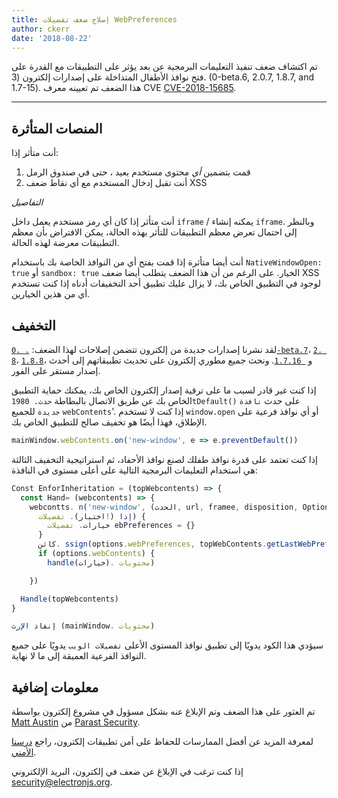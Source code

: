 ```yaml
---
title: إصلاح ضعف تفضيلات WebPreferences
author: ckerr
date: '2018-08-22'
---
```


تم اكتشاف ضعف تنفيذ التعليمات البرمجية عن بعد يؤثر على التطبيقات مع القدرة على فتح نوافذ الأطفال المتداخلة على إصدارات إلكترون (3. (0-beta.6, 2.0.7, 1.8.7, and 1.7-15). هذا الضعف تم تعيينه معرف CVE [CVE-2018-15685](https://cve.mitre.org/cgi-bin/cvename.cgi?name=CVE-2018-15685).

---

## المنصات المتأثرة

أنت متأثر إذا:

1. قمت بتضمين _أي_ محتوى مستخدم بعيد ، حتى في صندوق الرمل
2. أنت تقبل إدخال المستخدم مع أي نقاط ضعف XSS

_التفاصيل_

أنت متأثر إذا كان أي رمز مستخدم يعمل داخل `iframe` / يمكنه إنشاء `iframe`. وبالنظر إلى احتمال تعرض معظم التطبيقات للتأثر بهذه الحالة، يمكن الافتراض بأن معظم التطبيقات معرضة لهذه الحالة.

أنت أيضا متأثرة إذا قمت بفتح أي من النوافذ الخاصة بك باستخدام `NativeWindowOpen: true` أو `sandbox: true` الخيار.  على الرغم من أن هذا الضعف يتطلب أيضا ضعف XSS لوجود في التطبيق الخاص بك، لا يزال عليك تطبيق أحد التخفيفات أدناه إذا كنت تستخدم أي من هذين الخيارين.

## التخفيف

لقد نشرنا إصدارات جديدة من إلكترون تتضمن إصلاحات لهذا الضعف: [`. .0-beta.7`](https://github.com/electron/electron/releases/tag/v3.0.0-beta.7)، [`2. 8`](https://github.com/electron/electron/releases/tag/v2.0.8)، [`1.8.8`](https://github.com/electron/electron/releases/tag/v1.8.8)، و [` 1.7.16`](https://github.com/electron/electron/releases/tag/v1.7.16). ونحث جميع مطوري إلكترون على تحديث تطبيقاتهم إلى أحدث إصدار مستقر على الفور.

إذا كنت غير قادر لسبب ما على ترقية إصدار إلكترون الخاص بك، يمكنك حماية التطبيق الخاص بك عن طريق الاتصال بالبطاطة `حدث. 1980tDefault()` على حدث `نافذة جديدة` للجميع  `webContents`'. إذا كنت لا تستخدم `window.open` أو أي نوافذ فرعية على الإطلاق، فهذا أيضًا هو تخفيف صالح للتطبيق الخاص بك.

```javascript
mainWindow.webContents.on('new-window', e => e.preventDefault())
```

إذا كنت تعتمد على قدرة نوافذ طفلك لصنع نوافذ الأحفاد، ثم استراتيجية التخفيف الثالثة هي استخدام التعليمات البرمجية التالية على أعلى مستوى في النافذة:

```javascript
Const EnforInheritation = (topWebcontents) => {
  const Hand= (webcontents) => {
    webcontts. n('new-window', (الحدث, url, framee, disposition, Options) => {
      إذا (!اختيار). تفضيلات) {
        خيارات. تفضيلات ebPreferences = {}
      }
      كائن. ssign(options.webPreferences, topWebContents.getLastWebPreferences())
      if (options.webContents) {
        handle(خيارات). محتويات)

    })

  Handle(topWebcontents)
}

إنفاذ الإرث (mainWindow. محتويات)
```

سيؤدي هذا الكود يدويًا إلى تطبيق نوافذ المستوى الأعلى `تفضيلات الويب` يدويًا على جميع النوافذ الفرعية العميقة إلى ما لا نهاية.

## معلومات إضافية

تم العثور على هذا الضعف وتم الإبلاغ عنه بشكل مسؤول في مشروع إلكترون بواسطة [Matt Austin](https://twitter.com/mattaustin) من [Parast Security](https://www.contrastsecurity.com/security-influencers/cve-2018-15685).

لمعرفة المزيد عن أفضل الممارسات للحفاظ على أمن تطبيقات إلكترون، راجع [درسنا الأمني](https://electronjs.org/docs/tutorial/security).

إذا كنت ترغب في الإبلاغ عن ضعف في إلكترون، البريد الإلكتروني security@electronjs.org.
